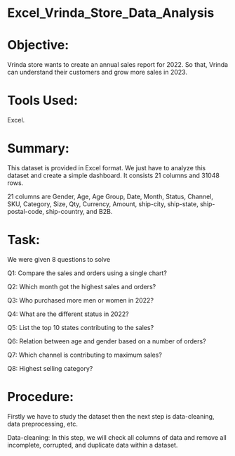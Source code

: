 # Excel_Vrinda_Store_Data_Analysis

# Objective:
Vrinda store wants to create an annual sales report for 2022. So that, Vrinda can understand their customers and grow more sales in 2023.
# Tools Used:
Excel.
# Summary:
This dataset is provided in Excel format. We just have to analyze this dataset and create a simple dashboard. It consists 21 columns and 31048 rows.

21 columns are Gender, Age, Age Group, Date, Month, Status, Channel, SKU, Category, Size, Qty, Currency, Amount, ship-city, ship-state, ship-postal-code, ship-country, and B2B.
# Task:
We were given 8 questions to solve

Q1: Compare the sales and orders using a single chart?

Q2: Which month got the highest sales and orders?

Q3: Who purchased more men or women in 2022?

Q4: What are the different status in 2022?

Q5: List the top 10 states contributing to the sales?

Q6: Relation between age and gender based on a number of orders?

Q7: Which channel is contributing to maximum sales?

Q8: Highest selling category?

# Procedure: 

Firstly we have to study the dataset then the next step is data-cleaning, data preprocessing, etc.

Data-cleaning:
In this step, we will check all columns of data and remove all incomplete, corrupted, and duplicate data within a dataset.


